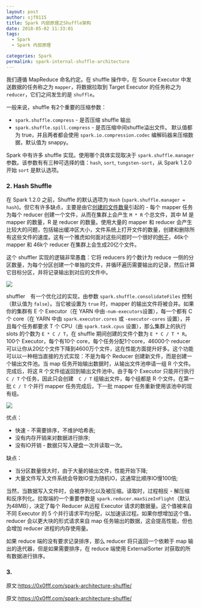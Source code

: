 ```yaml
---
layout: post
author: sjf0115
title: Spark 内部原理之Shuffle架构
date: 2018-05-02 11:33:01
tags:
  - Spark
  - Spark 内部原理

categories: Spark
permalink: spark-internal-shuffle-architecture
---
```


我们遵循 MapReduce 命名约定。在 shuffle 操作中，在 Source Executor 中发送数据的任务称之为 `mapper`，将数据拉取到 Target Executor 的任务称之为 `reducer`，它们之间发生的是 `shuffle`。

一般来说，shuffle 有2个重要的压缩参数：
- `spark.shuffle.compress` - 是否压缩 shuffle 输出
- `spark.shuffle.spill.compress` - 是否压缩中间shuffle溢出文件。
默认值都为 true，并且两者都会使用 `spark.io.compression.codec` 编解码器来压缩数据，默认值为 snappy。

Spark 中有许多 shuffle 实现。使用哪个具体实现取决于 `spark.shuffle.manager` 参数。该参数有有三种可选择的值：`hash`, `sort`, `tungsten-sort`，从 Spark 1.2.0 开始 `sort` 是默认选项。

### 2. Hash Shuffle

在 Spark 1.2.0 之前，Shuffle 的默认选项为 `Hash` (`spark.shuffle.manager = hash`)。但它有许多缺点，主要是由它[创建的文件数量](https://people.eecs.berkeley.edu/~kubitron/courses/cs262a-F13/projects/reports/project16_report.pdf)引起的 - 每个 mapper 任务为每个 reducer 创建一个文件，从而在集群上会产生 `M * R` 个总文件，其中 M 是 mapper 的数量，R 是 reducer 的数量。使用大量的 mapper 和 reducer 会产生比较大的问题，包括输出缓冲区大小，文件系统上打开文件的数量，创建和删除所有这些文件的速度。这有一个雅虎如何面对这些问题时一个很好的[例子](http://spark-summit.org/2013/wp-content/uploads/2013/10/Li-AEX-Spark-yahoo.pdf)，46k个 mapper 和 46k个 reducer 在集群上会生成20亿个文件。

这个 shuffler 实现的逻辑非常愚蠢：它将 reducers 的个数计为 reduce 一侧的分区数量，为每个分区创建一个单独的文件，并循环遍历需要输出的记录，然后计算它目标分区，并将记录输出到对应的文件中。

![](https://github.com/sjf0115/PubLearnNotes/blob/master/image/Spark/spark-internal-shuffle-architecture-1.png?raw=true)

shuffler　有一个优化过的实现，由参数 `spark.shuffle.consolidateFiles` 控制（默认值为 `false`）。当它被设置为 `true` 时，mapper 的输出文件将被合并。如果你的集群有 E 个 Executor（在 YARN 中由`-num-executors`设置），每一个都有 C 个 core（在 YARN 中由 `spark.executor.cores` 或 `-executor-cores` 设置），并且每个任务都要求 T 个 CPU（由 `spark.task.cpus` 设置），那么集群上的执行 slots 的个数为 `E * C / T`，在 shuffle 期间创建的文件个数为 `E * C / T * R`。100个 Executor，每个有10个 core，每个任务分配1个core，46000个 reducer 可以让你从20亿个文件下降到4600万个文件，这在性能方面提升好多。这个功能可以以一种相当直接的方式实现：不是为每个 Reducer 创建新文件，而是创建一个输出文件池。当 map 任务开始输出数据时，从输出文件池申请一组 R 个文件。完成后，将这 R 个文件组返回到输出文件池中。由于每个 Executor 只能并行执行 `C / T` 个任务，因此只会创建　`C / T` 组输出文件，每个组都是 R 个文件。在第一批 `C / T` 个并行 mapper 任务完成后，下一批 mapper 任务重新使用该池中的现有组。

![](https://github.com/sjf0115/PubLearnNotes/blob/master/image/Spark/spark-internal-shuffle-architecture-2.png?raw=true)

优点：
- 快速 - 不需要排序，不维护哈希表;
- 没有内存开销来对数据进行排序;
- 没有IO开销 - 数据只写入硬盘一次并读取一次。

缺点：
- 当分区数量很大时，由于大量的输出文件，性能开始下降;
- 大量文件写入文件系统会导致IO变为随机IO，这通常比顺序IO慢100倍;

当然，当数据写入文件时，会被序列化以及被压缩。读取时，过程相反 - 解压缩和反序列化。拉取端的一个重要参数是 `spark.reducer.maxSizeInFlight`（默认为48MB），决定了每个 Reducer 从远程 Executor 请求的数据量。这个值被来自不同 Executor 的 5 个并行请求平均分配，以加速该过程。如果你想增加这个值，reducer 会以更大块的形式请求来自 map 任务输出的数据，这会提高性能，但也会增加 reducer 进程的内存使用量。

如果 reduce 端的没有要求记录排序，那么 reducer 将只返回一个依赖于 map 输出的迭代器，但是如果需要排序，在 reduce 端使用 ExternalSorter 对获取的所有数据进行排序。

### 3.




















原文:https://0x0fff.com/spark-architecture-shuffle/


































原文:https://0x0fff.com/spark-architecture-shuffle/
